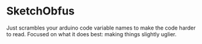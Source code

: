 # SketchObfus
Just scrambles your arduino code variable names to make the code harder to read. Focused on what it does best: making things slightly uglier.
